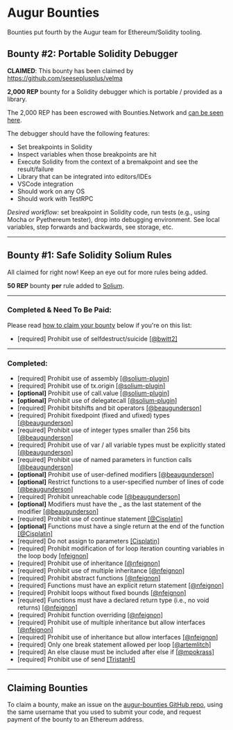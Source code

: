# Augur Bounties

Bounties put fourth by the Augur team for Ethereum/Solidity tooling.

## <a id="bounty-two"/> Bounty #2: Portable Solidity Debugger

**CLAIMED**: This bounty has been claimed by https://github.com/seeseplusplus/velma

**2,000 REP** bounty for a Solidity debugger which is portable / provided as a library.  

The 2,000 REP has been escrowed with Bounties.Network and [can be seen here](https://beta.bounties.network/bounty/14). 

The debugger should have the following features:

- Set breakpoints in Solidity
- Inspect variables when those breakpoints are hit
- Execute Solidity from the context of a bremakpoint and see the result/failure
- Library that can be integrated into editors/IDEs
- VSCode integration
- Should work on any OS
- Should work with TestRPC

*Desired workflow:* set breakpoint in Solidity code, run tests (e.g., using Mocha or Pyethereum tester), drop into debugging environment.  See local variables, step forwards and backwards, see storage, etc.

-------

## <a id="bounty-one"/> Bounty #1: Safe Solidity Solium Rules

All claimed for right now! Keep an eye out for more rules being added.

**50 REP** bounty **per** rule added to [Solium](https://github.com/duaraghav8/Solium).

--------

### Completed & Need To Be Paid:

Please read [how to claim your bounty](https://github.com/AugurProject/augur-bounties#-claiming) below if you're on this list:

- [required] Prohibit use of selfdestruct/suicide [[@bwitt2]](https://github.com/duaraghav8/solium-plugin-security/pull/1)


--------

### Completed:

- [required] Prohibit use of assembly [[@solium-plugin]](https://github.com/duaraghav8/solium-plugin-security)
- [required] Prohibit use of tx.origin [[@solium-plugin]](https://github.com/duaraghav8/solium-plugin-security)
- **[optional]** Prohibit use of call.value [[@solium-plugin]](https://github.com/duaraghav8/solium-plugin-security)
- **[optional]** Prohibit use of delegatecall [[@solium-plugin]](https://github.com/duaraghav8/solium-plugin-security)
- [required] Prohibit bitshifts and bit operators [[@beaugunderson]](https://github.com/duaraghav8/solium-plugin-security/pull/1)
- [required] Prohibit fixedpoint (fixed and ufixed) types [[@beaugunderson]](https://github.com/duaraghav8/solium-plugin-security/pull/1)
- [required] Prohibit use of integer types smaller than 256 bits [[@beaugunderson]](https://github.com/duaraghav8/solium-plugin-security/pull/1)
- [required] Prohibit use of var / all variable types must be explicitly stated [[@beaugunderson]](https://github.com/duaraghav8/solium-plugin-security/pull/1)
- [required] Prohibit use of named parameters in function calls [[@beaugunderson]](https://github.com/duaraghav8/solium-plugin-security/pull/1)
- **[optional]** Prohibit use of user-defined modifiers [[@beaugunderson]](https://github.com/duaraghav8/solium-plugin-security/pull/1)
- **[optional]** Restrict functions to a user-specified number of lines of code [[@beaugunderson]](https://github.com/duaraghav8/solium-plugin-security/pull/1)
- [required] Prohibit unreachable code [[@beaugunderson]](https://github.com/duaraghav8/solium-plugin-security/pull/1)
- **[optional]** Modifiers must have the _ as the last statement of the modifier [[@beaugunderson]](https://github.com/duaraghav8/solium-plugin-security/pull/17)
- [required] Prohibit use of continue statement [[@Cisplatin]](https://github.com/duaraghav8/solium-plugin-security/pull/2)
- **[optional]** Functions must have a single return at the end of the function [[@Cisplatin]](https://github.com/duaraghav8/solium-plugin-security/pull/12)
- [required] Do not assign to parameters [[Cisplatin]](https://github.com/duaraghav8/solium-plugin-security/pull/18)
- [required] Prohibit modification of for loop iteration counting variables in the loop body 
 [[nfeignon]](https://github.com/duaraghav8/solium-plugin-security/pull/7)
- [required] Prohibit use of inheritance [[@nfeignon]](https://github.com/duaraghav8/solium-plugin-security/pull/8)
- [required] Prohibit use of multiple inheritance [[@nfeignon]](https://github.com/duaraghav8/solium-plugin-security/pull/8)
- [required] Prohibit abstract functions
[[@nfeignon]](https://github.com/duaraghav8/solium-plugin-security/pull/9)
- [required] Functions must have an explicit return statement [[@nfeignon]](https://github.com/duaraghav8/solium-plugin-security/pull/10)
- [required] Prohibit loops without fixed bounds [[@nfeignon]](https://github.com/duaraghav8/solium-plugin-security/pull/11)
- [required] Functions must have a declared return type (i.e., no void returns) [[@nfeignon]](https://github.com/duaraghav8/solium-plugin-security/pull/13)
- [required] Prohibit function overriding [[@nfeignon]](https://github.com/duaraghav8/solium-plugin-security/pull/16)
- [required] Prohibit use of multiple inheritance but allow interfaces [[@nfeignon]](https://github.com/duaraghav8/solium-plugin-security/pull/20)
- [required] Prohibit use of inheritance but allow interfaces [[@nfeignon]](https://github.com/duaraghav8/solium-plugin-security/pull/20)
- [required] Only one break statement allowed per loop [[@artemlitch]](https://github.com/duaraghav8/solium-plugin-security/pull/3)
- [required] An else clause must be included after else if [[@mpokrass]](https://github.com/duaraghav8/solium-plugin-security/pull/4)
- [required] Prohibit use of send
 [[TristanH]](https://github.com/duaraghav8/solium-plugin-security/pull/5)

--------

## <a id="claiming"/> Claiming Bounties

To claim a bounty, make an issue on the [augur-bounties GitHub repo](https://github.com/AugurProject/augur-bounties), using the same username that you used to submit your code, and request payment of the bounty to an Ethereum address.
